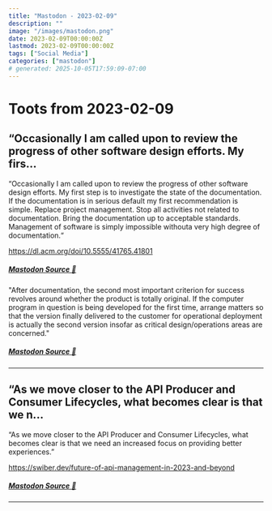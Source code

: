 ```yaml
---
title: "Mastodon - 2023-02-09"
description: ""
image: "/images/mastodon.png"
date: 2023-02-09T00:00:00Z
lastmod: 2023-02-09T00:00:00Z
tags: ["Social Media"]
categories: ["mastodon"]
# generated: 2025-10-05T17:59:09-07:00
---
```


# Toots from 2023-02-09

## “Occasionally I am called upon to review the progress of other software design efforts. My firs...

“Occasionally I am called upon to review the progress of other software design efforts. My first step is to investigate the state of the documentation. If the documentation is in serious default my first recommendation is simple. Replace project management. Stop all activities not related to documentation. Bring the documentation up to acceptable standards. Management of software is simply impossible withouta very high degree of documentation.“

<https://dl.acm.org/doi/10.5555/41765.41801>

##### [Mastodon Source 🐘](https://hachyderm.io/@mweagle/109832757233221860)

"After documentation, the second most important criterion for success revolves around whether the product is totally original. If the computer program in question is being developed for the first time, arrange matters so that the version finally delivered to the customer for operational deployment is actually the second version insofar as critical design/operations areas are concerned."

##### [Mastodon Source 🐘](https://hachyderm.io/@mweagle/109835844174669446)

---

## “As we move closer to the API Producer and Consumer Lifecycles, what becomes clear is that we n...

“As we move closer to the API Producer and Consumer Lifecycles, what becomes clear is that we need an increased focus on providing better experiences.”

<https://swiber.dev/future-of-api-management-in-2023-and-beyond>

##### [Mastodon Source 🐘](https://hachyderm.io/@mweagle/109832666920979348)

---

